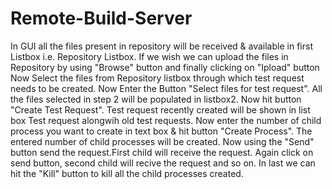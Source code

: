 # Remote-Build-Server
In GUI all the files present in repository will be received & available in first Listbox i.e. Repository Listbox.
If we wish we can upload the files in Repository by using "Browse" button and finally clicking on "Ipload" button
Now Select the files from Repository listbox through which test request needs to be created.
Now Enter the Button "Select files for test request".
All the files selected in step 2 will be populated in listbox2.
Now hit button "Create Test Request".
Test request recently created will be shown in list box Test request alongwih old test requests.
Now enter the number of child process you want to create in text box & hit button "Create Process".
The entered number of child processes will be created.
Now using the "Send" button send the request.First child will receive the request.
Again click on send button, second child will recive the request and so on.
In last we can hit the "Kill" button to kill all the child processes created.
